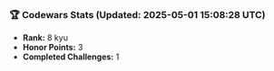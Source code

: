 ### 🏆 Codewars Stats (Updated: 2025-05-01 15:08:28 UTC)

- **Rank:** 8 kyu
- **Honor Points:** 3
- **Completed Challenges:** 1

